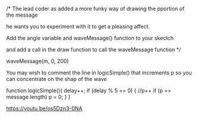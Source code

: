 /*
The lead coder as added a more funky way of drawing the pportion of the message

he wants you to experiment with it to get a pleasing affect.

Add the  angle variable and waveMessage() function to your skectch

and add a call in the draw function to call the waveMessage function
*/

waveMessage(m, 0, 200)


You may wish to comment the line in logicSimple() that increments p so you can concentrate on the shap of the wave

function logicSimple(){
  delay++;
  if (delay % 5 == 0)
  {
    //p++
    if (p == message.length)
      p = 0;
  }
}

https://youtu.be/os5Dzn3-0NA
